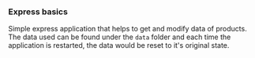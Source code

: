 ### Express basics

Simple express application that helps to get and modify data of products.<br>
The data used can be found under the `data` folder and each time the application is restarted, the data would be reset to it's original state.
